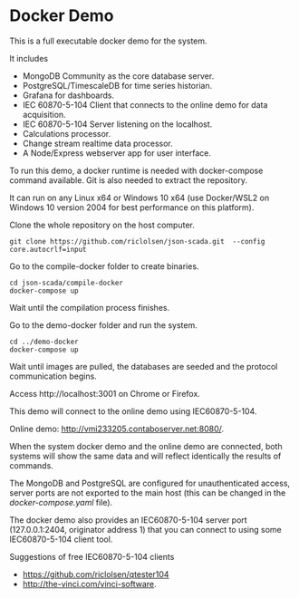# Docker Demo

This is a full executable docker demo for the system.

It includes 

* MongoDB Community as the core database server.
* PostgreSQL/TimescaleDB for time series historian.
* Grafana for dashboards.
* IEC 60870-5-104 Client that connects to the online demo for data acquisition.
* IEC 60870-5-104 Server listening on the localhost.
* Calculations processor.
* Change stream realtime data processor.
* A Node/Express webserver app for user interface.

To run this demo, a docker runtime is needed with docker-compose command available. Git is also needed to extract the repository.

It can run on any Linux x64 or Windows 10 x64 (use Docker/WSL2 on Windows 10 version 2004 for best performance on this platform).

Clone the whole repository on the host computer. 

	git clone https://github.com/riclolsen/json-scada.git  --config core.autocrlf=input

Go to the compile-docker folder to create binaries.

	cd json-scada/compile-docker
	docker-compose up

Wait until the compilation process finishes.

Go to the demo-docker folder and run the system.
	
	cd ../demo-docker
	docker-compose up

Wait until images are pulled, the databases are seeded and the protocol communication begins.

Access http://localhost:3001 on Chrome or Firefox.

This demo will connect to the online demo using IEC60870-5-104. 

Online demo: http://vmi233205.contaboserver.net:8080/.

When the system docker demo and the online demo are connected, both systems will show the same data and will reflect identically the results of commands.

The MongoDB and PostgreSQL are configured for unauthenticated access, server ports are not exported to the main host (this can be changed in the _docker-compose.yaml_ file).

The docker demo also provides an IEC60870-5-104 server port (127.0.0.1:2404, originator address 1) that you can connect to using some IEC60870-5-104 client tool.

Suggestions of free IEC60870-5-104 clients 

* https://github.com/riclolsen/qtester104
* http://the-vinci.com/vinci-software.
